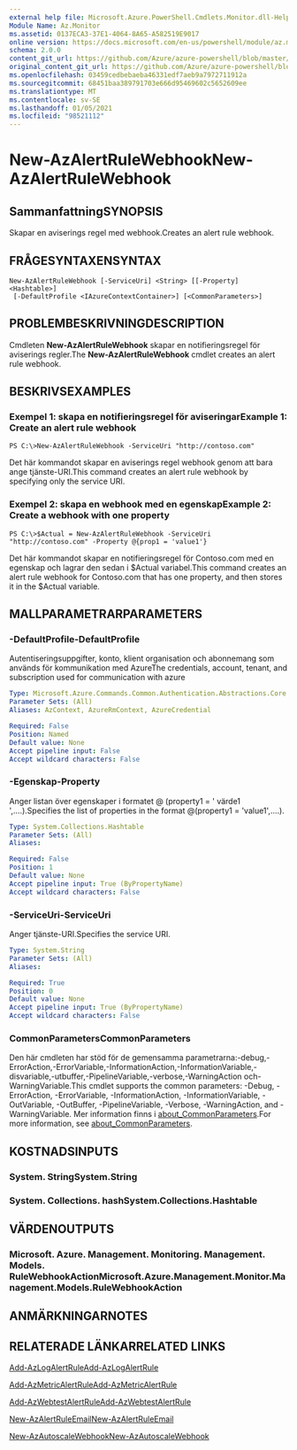 ```yaml
---
external help file: Microsoft.Azure.PowerShell.Cmdlets.Monitor.dll-Help.xml
Module Name: Az.Monitor
ms.assetid: 0137ECA3-37E1-4064-8A65-A582519E9017
online version: https://docs.microsoft.com/en-us/powershell/module/az.monitor/new-azalertrulewebhook
schema: 2.0.0
content_git_url: https://github.com/Azure/azure-powershell/blob/master/src/Monitor/Monitor/help/New-AzAlertRuleWebhook.md
original_content_git_url: https://github.com/Azure/azure-powershell/blob/master/src/Monitor/Monitor/help/New-AzAlertRuleWebhook.md
ms.openlocfilehash: 03459cedbebaeba46331edf7aeb9a7972711912a
ms.sourcegitcommit: 68451baa389791703e666d95469602c5652609ee
ms.translationtype: MT
ms.contentlocale: sv-SE
ms.lasthandoff: 01/05/2021
ms.locfileid: "98521112"
---
```

# <span data-ttu-id="fb128-101">New-AzAlertRuleWebhook</span><span class="sxs-lookup"><span data-stu-id="fb128-101">New-AzAlertRuleWebhook</span></span>

## <span data-ttu-id="fb128-102">Sammanfattning</span><span class="sxs-lookup"><span data-stu-id="fb128-102">SYNOPSIS</span></span>
<span data-ttu-id="fb128-103">Skapar en aviserings regel med webhook.</span><span class="sxs-lookup"><span data-stu-id="fb128-103">Creates an alert rule webhook.</span></span>

## <span data-ttu-id="fb128-104">FRÅGESYNTAXEN</span><span class="sxs-lookup"><span data-stu-id="fb128-104">SYNTAX</span></span>

```
New-AzAlertRuleWebhook [-ServiceUri] <String> [[-Property] <Hashtable>]
 [-DefaultProfile <IAzureContextContainer>] [<CommonParameters>]
```

## <span data-ttu-id="fb128-105">PROBLEMBESKRIVNING</span><span class="sxs-lookup"><span data-stu-id="fb128-105">DESCRIPTION</span></span>
<span data-ttu-id="fb128-106">Cmdleten **New-AzAlertRuleWebhook** skapar en notifieringsregel för aviserings regler.</span><span class="sxs-lookup"><span data-stu-id="fb128-106">The **New-AzAlertRuleWebhook** cmdlet creates an alert rule webhook.</span></span>

## <span data-ttu-id="fb128-107">BESKRIVS</span><span class="sxs-lookup"><span data-stu-id="fb128-107">EXAMPLES</span></span>

### <span data-ttu-id="fb128-108">Exempel 1: skapa en notifieringsregel för aviseringar</span><span class="sxs-lookup"><span data-stu-id="fb128-108">Example 1: Create an alert rule webhook</span></span>
```
PS C:\>New-AzAlertRuleWebhook -ServiceUri "http://contoso.com"
```

<span data-ttu-id="fb128-109">Det här kommandot skapar en aviserings regel webhook genom att bara ange tjänste-URI.</span><span class="sxs-lookup"><span data-stu-id="fb128-109">This command creates an alert rule webhook by specifying only the service URI.</span></span>

### <span data-ttu-id="fb128-110">Exempel 2: skapa en webhook med en egenskap</span><span class="sxs-lookup"><span data-stu-id="fb128-110">Example 2: Create a webhook with one property</span></span>
```
PS C:\>$Actual = New-AzAlertRuleWebhook -ServiceUri "http://contoso.com" -Property @{prop1 = 'value1'}
```

<span data-ttu-id="fb128-111">Det här kommandot skapar en notifieringsregel för Contoso.com med en egenskap och lagrar den sedan i $Actual variabel.</span><span class="sxs-lookup"><span data-stu-id="fb128-111">This command creates an alert rule webhook for Contoso.com that has one property, and then stores it in the $Actual variable.</span></span>

## <span data-ttu-id="fb128-112">MALLPARAMETRAR</span><span class="sxs-lookup"><span data-stu-id="fb128-112">PARAMETERS</span></span>

### <span data-ttu-id="fb128-113">-DefaultProfile</span><span class="sxs-lookup"><span data-stu-id="fb128-113">-DefaultProfile</span></span>
<span data-ttu-id="fb128-114">Autentiseringsuppgifter, konto, klient organisation och abonnemang som används för kommunikation med Azure</span><span class="sxs-lookup"><span data-stu-id="fb128-114">The credentials, account, tenant, and subscription used for communication with azure</span></span>

```yaml
Type: Microsoft.Azure.Commands.Common.Authentication.Abstractions.Core.IAzureContextContainer
Parameter Sets: (All)
Aliases: AzContext, AzureRmContext, AzureCredential

Required: False
Position: Named
Default value: None
Accept pipeline input: False
Accept wildcard characters: False
```

### <span data-ttu-id="fb128-115">-Egenskap</span><span class="sxs-lookup"><span data-stu-id="fb128-115">-Property</span></span>
<span data-ttu-id="fb128-116">Anger listan över egenskaper i formatet @ (property1 = ' värde1 ',....).</span><span class="sxs-lookup"><span data-stu-id="fb128-116">Specifies the list of properties in the format @(property1 = 'value1',....).</span></span>

```yaml
Type: System.Collections.Hashtable
Parameter Sets: (All)
Aliases:

Required: False
Position: 1
Default value: None
Accept pipeline input: True (ByPropertyName)
Accept wildcard characters: False
```

### <span data-ttu-id="fb128-117">-ServiceUri</span><span class="sxs-lookup"><span data-stu-id="fb128-117">-ServiceUri</span></span>
<span data-ttu-id="fb128-118">Anger tjänste-URI.</span><span class="sxs-lookup"><span data-stu-id="fb128-118">Specifies the service URI.</span></span>

```yaml
Type: System.String
Parameter Sets: (All)
Aliases:

Required: True
Position: 0
Default value: None
Accept pipeline input: True (ByPropertyName)
Accept wildcard characters: False
```

### <span data-ttu-id="fb128-119">CommonParameters</span><span class="sxs-lookup"><span data-stu-id="fb128-119">CommonParameters</span></span>
<span data-ttu-id="fb128-120">Den här cmdleten har stöd för de gemensamma parametrarna:-debug,-ErrorAction,-ErrorVariable,-InformationAction,-InformationVariable,-disvariable,-utbuffer,-PipelineVariable,-verbose,-WarningAction och-WarningVariable.</span><span class="sxs-lookup"><span data-stu-id="fb128-120">This cmdlet supports the common parameters: -Debug, -ErrorAction, -ErrorVariable, -InformationAction, -InformationVariable, -OutVariable, -OutBuffer, -PipelineVariable, -Verbose, -WarningAction, and -WarningVariable.</span></span> <span data-ttu-id="fb128-121">Mer information finns i [about_CommonParameters](http://go.microsoft.com/fwlink/?LinkID=113216).</span><span class="sxs-lookup"><span data-stu-id="fb128-121">For more information, see [about_CommonParameters](http://go.microsoft.com/fwlink/?LinkID=113216).</span></span>

## <span data-ttu-id="fb128-122">KOSTNADS</span><span class="sxs-lookup"><span data-stu-id="fb128-122">INPUTS</span></span>

### <span data-ttu-id="fb128-123">System. String</span><span class="sxs-lookup"><span data-stu-id="fb128-123">System.String</span></span>

### <span data-ttu-id="fb128-124">System. Collections. hash</span><span class="sxs-lookup"><span data-stu-id="fb128-124">System.Collections.Hashtable</span></span>

## <span data-ttu-id="fb128-125">VÄRDEN</span><span class="sxs-lookup"><span data-stu-id="fb128-125">OUTPUTS</span></span>

### <span data-ttu-id="fb128-126">Microsoft. Azure. Management. Monitoring. Management. Models. RuleWebhookAction</span><span class="sxs-lookup"><span data-stu-id="fb128-126">Microsoft.Azure.Management.Monitor.Management.Models.RuleWebhookAction</span></span>

## <span data-ttu-id="fb128-127">ANMÄRKNINGAR</span><span class="sxs-lookup"><span data-stu-id="fb128-127">NOTES</span></span>

## <span data-ttu-id="fb128-128">RELATERADE LÄNKAR</span><span class="sxs-lookup"><span data-stu-id="fb128-128">RELATED LINKS</span></span>

[<span data-ttu-id="fb128-129">Add-AzLogAlertRule</span><span class="sxs-lookup"><span data-stu-id="fb128-129">Add-AzLogAlertRule</span></span>](./Add-AzLogAlertRule.md)

[<span data-ttu-id="fb128-130">Add-AzMetricAlertRule</span><span class="sxs-lookup"><span data-stu-id="fb128-130">Add-AzMetricAlertRule</span></span>](./Add-AzMetricAlertRule.md)

[<span data-ttu-id="fb128-131">Add-AzWebtestAlertRule</span><span class="sxs-lookup"><span data-stu-id="fb128-131">Add-AzWebtestAlertRule</span></span>](./Add-AzWebtestAlertRule.md)

[<span data-ttu-id="fb128-132">New-AzAlertRuleEmail</span><span class="sxs-lookup"><span data-stu-id="fb128-132">New-AzAlertRuleEmail</span></span>](./New-AzAlertRuleEmail.md)

[<span data-ttu-id="fb128-133">New-AzAutoscaleWebhook</span><span class="sxs-lookup"><span data-stu-id="fb128-133">New-AzAutoscaleWebhook</span></span>](./New-AzAutoscaleWebhook.md)


